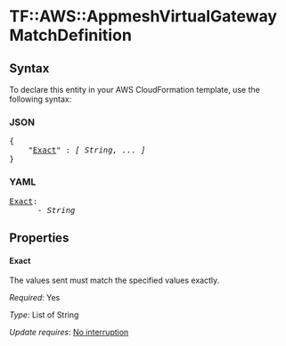 # TF::AWS::AppmeshVirtualGateway MatchDefinition

## Syntax

To declare this entity in your AWS CloudFormation template, use the following syntax:

### JSON

<pre>
{
    "<a href="#exact" title="Exact">Exact</a>" : <i>[ String, ... ]</i>
}
</pre>

### YAML

<pre>
<a href="#exact" title="Exact">Exact</a>: <i>
      - String</i>
</pre>

## Properties

#### Exact

The values sent must match the specified values exactly.

_Required_: Yes

_Type_: List of String

_Update requires_: [No interruption](https://docs.aws.amazon.com/AWSCloudFormation/latest/UserGuide/using-cfn-updating-stacks-update-behaviors.html#update-no-interrupt)

